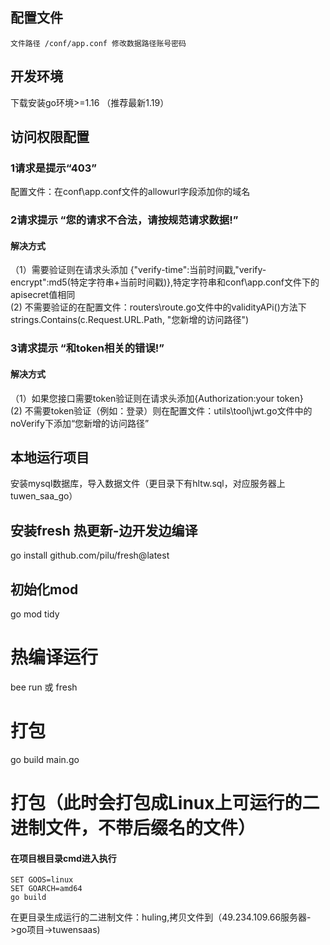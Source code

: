
## 配置文件
```
文件路径 /conf/app.conf 修改数据路径账号密码

```
## 开发环境
  下载安装go环境>=1.16 （推荐最新1.19）
## 访问权限配置
### 1请求是提示“403”
配置文件：在conf\app.conf文件的allowurl字段添加你的域名
### 2请求提示 “您的请求不合法，请按规范请求数据!”
#### 解决方式
（1）需要验证则在请求头添加 {"verify-time":当前时间戳,"verify-encrypt":md5(特定字符串+当前时间戳)},特定字符串和conf\app.conf文件下的apisecret值相同  
 (2) 不需要验证的在配置文件：routers\route.go文件中的validityAPi()方法下 strings.Contains(c.Request.URL.Path, "您新增的访问路径")
### 3请求提示 “和token相关的错误!”
#### 解决方式
（1）如果您接口需要token验证则在请求头添加{Authorization:your token}  
 (2) 不需要token验证（例如：登录）则在配置文件：utils\tool\jwt.go文件中的noVerify下添加“您新增的访问路径”
## 本地运行项目
 安装mysql数据库，导入数据文件（更目录下有hltw.sql，对应服务器上tuwen_saa_go）
## 安装fresh 热更新-边开发边编译
go install github.com/pilu/fresh@latest

## 初始化mod
go mod tidy

# 热编译运行
bee run 或 fresh 
# 打包
go build main.go
# 打包（此时会打包成Linux上可运行的二进制文件，不带后缀名的文件） 
#### 在项目根目录cmd进入执行
```
SET GOOS=linux
SET GOARCH=amd64
go build

```
在更目录生成运行的二进制文件：huling,拷贝文件到（49.234.109.66服务器->go项目->tuwensaas)